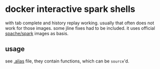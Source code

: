 # docker interactive spark shells

with tab complete and history replay working. usually that often does not work for those images. some jline fixes had to be included. it uses official [spache/spark](https://hub.docker.com/r/apache/spark/) images as basis.

## usage

see [.alias](./.alias) file, they contain functions, which can be `source`'d.

